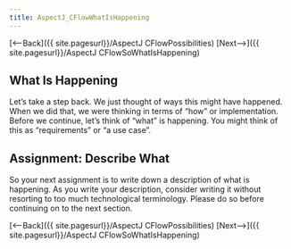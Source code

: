 ```yaml
---
title: AspectJ_CFlowWhatIsHappening
---
```

[<--Back]({{ site.pagesurl}}/AspectJ CFlowPossibilities) [Next-->]({{ site.pagesurl}}/AspectJ CFlowSoWhatIsHappening)

## What Is Happening
Let’s take a step back. We just thought of ways this might have happened. When we did that, we were thinking in terms of “how” or implementation. Before we continue, let’s think of “what” is happening. You might think of this as “requirements” or “a use case”.

## Assignment: Describe What
So your next assignment is to write down a description of what is happening. As you write your description, consider writing it without resorting to too much technological terminology. Please do so before continuing on to the next section.

[<--Back]({{ site.pagesurl}}/AspectJ CFlowPossibilities) [Next-->]({{ site.pagesurl}}/AspectJ CFlowSoWhatIsHappening)